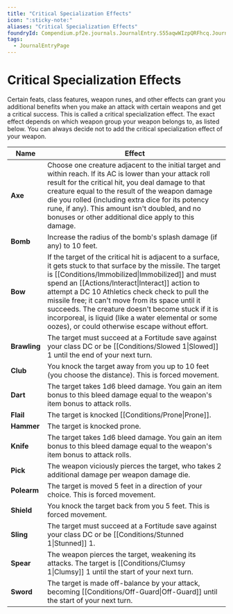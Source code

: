```yaml
---
title: "Critical Specialization Effects"
icon: ":sticky-note:"
aliases: "Critical Specialization Effects"
foundryId: Compendium.pf2e.journals.JournalEntry.S55aqwWIzpQRFhcq.JournalEntryPage.PVrMSF93KIejBTMm
tags:
  - JournalEntryPage
---
```


# Critical Specialization Effects
Certain feats, class features, weapon runes, and other effects can grant you additional benefits when you make an attack with certain weapons and get a critical success. This is called a critical specialization effect. The exact effect depends on which weapon group your weapon belongs to, as listed below. You can always decide not to add the critical specialization effect of your weapon.

  

| **Name** | **Effect** |
| --- | --- |
| **Axe** | Choose one creature adjacent to the initial target and within reach. If its AC is lower than your attack roll result for the critical hit, you deal damage to that creature equal to the result of the weapon damage die you rolled (including extra dice for its potency rune, if any). This amount isn't doubled, and no bonuses or other additional dice apply to this damage. |
| **Bomb** | Increase the radius of the bomb's splash damage (if any) to 10 feet. |
| **Bow** | If the target of the critical hit is adjacent to a surface, it gets stuck to that surface by the missile. The target is [[Conditions/Immobilized\|Immobilized]] and must spend an [[Actions/Interact\|Interact]] action to attempt a DC 10 Athletics check check to pull the missile free; it can't move from its space until it succeeds. The creature doesn't become stuck if it is incorporeal, is liquid (like a water elemental or some oozes), or could otherwise escape without effort. |
| **Brawling** | The target must succeed at a Fortitude save against your class DC or be [[Conditions/Slowed 1\|Slowed]] 1 until the end of your next turn. |
| **Club** | You knock the target away from you up to 10 feet (you choose the distance). This is forced movement. |
| **Dart** | The target takes 1d6 bleed damage. You gain an item bonus to this bleed damage equal to the weapon's item bonus to attack rolls. |
| **Flail** | The target is knocked [[Conditions/Prone\|Prone]]. |
| **Hammer** | The target is knocked prone. |
| **Knife** | The target takes 1d6 bleed damage. You gain an item bonus to this bleed damage equal to the weapon's item bonus to attack rolls. |
| **Pick** | The weapon viciously pierces the target, who takes 2 additional damage per weapon damage die. |
| **Polearm** | The target is moved 5 feet in a direction of your choice. This is forced movement. |
| **Shield** | You knock the target back from you 5 feet. This is forced movement. |
| **Sling** | The target must succeed at a Fortitude save against your class DC or be [[Conditions/Stunned 1\|Stunned]] 1. |
| **Spear** | The weapon pierces the target, weakening its attacks. The target is [[Conditions/Clumsy 1\|Clumsy]] 1 until the start of your next turn. |
| **Sword** | The target is made off-balance by your attack, becoming [[Conditions/Off-Guard\|Off-Guard]] until the start of your next turn. |